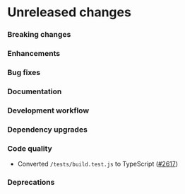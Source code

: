 # Unreleased changes

### Breaking changes

### Enhancements

### Bug fixes

### Documentation

### Development workflow

### Dependency upgrades

### Code quality

- Converted `/tests/build.test.js` to TypeScript ([#2617](https://github.com/Shopify/polaris-react/pull/2617))

### Deprecations
